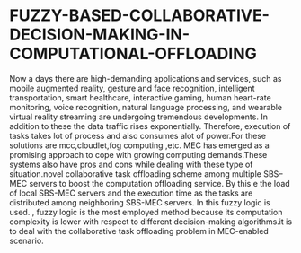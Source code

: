 # FUZZY-BASED-COLLABORATIVE-DECISION-MAKING-IN-COMPUTATIONAL-OFFLOADING
Now a days there are high-demanding applications and services, such as mobile augmented reality, gesture and face recognition, intelligent transportation, smart healthcare, interactive gaming, human heart-rate monitoring, voice recognition, natural language processing, and wearable virtual reality streaming are undergoing tremendous developments.
In addition to these the data traffic rises  exponentially. Therefore,  execution of tasks takes lot of process and also consumes alot of power.For these solutions are mcc,cloudlet,fog computing ,etc. MEC has emerged as a promising approach to cope with growing computing demands.These systems also have pros and cons while dealing with these type of situation.novel collaborative task offloading scheme among multiple SBS–MEC servers to boost the computation offloading service. By this e the load of local SBS-MEC servers and the execution time as the tasks are distributed among neighboring SBS-MEC servers.
In this fuzzy logic is used. , fuzzy logic is the most employed method because its computation complexity is lower with respect to different decision-making algorithms.it is to deal with the collaborative task offloading problem in MEC-enabled scenario.


